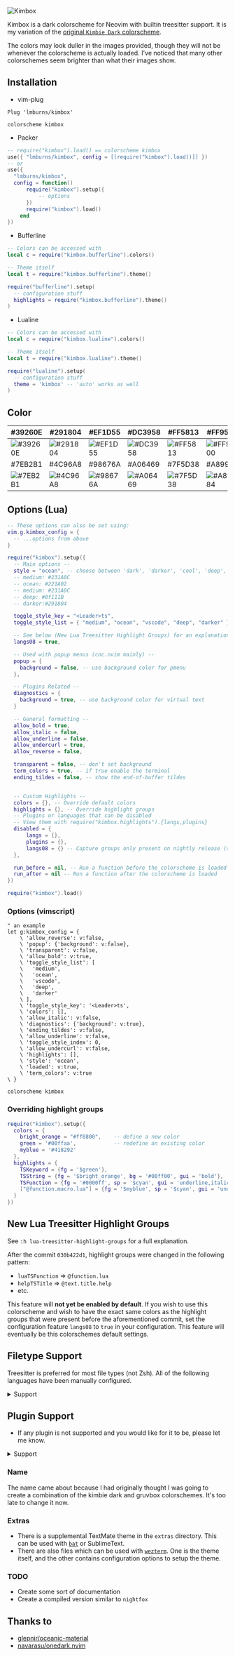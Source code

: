 ![Kimbox](https://lmburns.com/gallery/media/large/kimbox-rust.png)

Kimbox is a dark colorscheme for Neovim with builtin treesitter support. It is my variation of the  [original `Kimbie Dark` colorscheme](https://marketplace.visualstudio.com/items?itemName=dnamsons.kimbie-dark-plus).

The colors may look duller in the images provided, though they will not be whenever the colorscheme is actually loaded. I've noticed that many other colorschemes seem brighter than what their images show.

## Installation

- vim-plug
```vim
Plug 'lmburns/kimbox'

colorscheme kimbox
```

- Packer
```lua
-- require("kimbox").load() == colorscheme kimbox
use({ "lmburns/kimbox", config = [[require("kimbox").load()]] })
-- or
use({
  "lmburns/kimbox",
  config = function()
      require("kimbox").setup({
          -- options
      })
      require("kimbox").load()
    end
})
```

- Bufferline
```lua
-- Colors can be accessed with
local c = require("kimbox.bufferline").colors()

-- Theme itself
local t = require("kimbox.bufferline").theme()

require("bufferline").setup(
  -- configuration stuff
  highlights = require("kimbox.bufferline").theme()
)
```

- Lualine
```lua
-- Colors can be accessed with
local c = require("kimbox.lualine").colors()

-- Theme itself
local t = require("kimbox.lualine").theme()

require("lualine").setup(
  -- configuration stuff
  theme = 'kimbox' -- 'auto' works as well
)
```

## Color

| #39260E                                                             | #291804                                                                 | #EF1D55                                                             | #DC3958                                                             | #FF5813                                                             | #FF9500                                                             | #819C3B                                                             |
| ---------------------------------------------------------------     | ---------------------------------------------------------------         | ---------------------------------------------------------------     | ---------------------------------------------------------------     | ---------------------------------------------------------------     | ---------------------------------------------------------------     | ---------------------------------------------------------------     |
| ![#39260E](https://via.placeholder.com/80/39260E/000000.png?text=+) | ![#291804](https://via.placeholder.com/80/291804.png/000000.png?text=+) | ![#EF1D55](https://via.placeholder.com/80/EF1D55/000000.png?text=+) | ![#DC3958](https://via.placeholder.com/80/DC3958/000000.png?text=+) | ![#FF5813](https://via.placeholder.com/80/FF5813/000000.png?text=+) | ![#FF9500](https://via.placeholder.com/80/FF9500/000000.png?text=+) | ![#819C3B](https://via.placeholder.com/80/819C3B/000000.png?text=+) |
| #7EB2B1                                                             | #4C96A8                                                                 | #98676A                                                             | #A06469                                                             | #7F5D38                                                             | #A89984                                                             | #D9AE80                                                             |
| ![#7EB2B1](https://via.placeholder.com/80/7EB2B1/000000.png?text=+) | ![#4C96A8](https://via.placeholder.com/80/4C96A8/000000.png?text=+)     | ![#98676A](https://via.placeholder.com/80/98676A/000000.png?text=+) | ![#A06469](https://via.placeholder.com/80/A06469/000000.png?text=+) | ![#7F5D38](https://via.placeholder.com/80/7F5D38/000000.png?text=+) | ![#A89984](https://via.placeholder.com/80/A89984/000000.png?text=+) | ![#D9AE80](https://via.placeholder.com/80/D9AE80/000000.png?text=+) |

## Options (Lua)

```lua
-- These options can also be set using:
vim.g.kimbox_config = {
  -- ...options from above
}

require("kimbox").setup({
  -- Main options --
  style = "ocean", -- choose between 'dark', 'darker', 'cool', 'deep', 'warm', 'warmer' and 'light'
  -- medium: #231A0C
  -- ocean: #221A02
  -- medium: #231A0C
  -- deep: #0f111B
  -- darker:#291804

  toggle_style_key = "<Leader>ts",
  toggle_style_list = { "medium", "ocean", "vscode", "deep", "darker" }, -- or require("kimbox").bgs_list

  -- See below (New Lua Treesitter Highlight Groups) for an explanation
  langs08 = true,

  -- Used with popup menus (coc.nvim mainly) --
  popup = {
    background = false, -- use background color for pmenu
  },

  -- Plugins Related --
  diagnostics = {
    background = true, -- use background color for virtual text
  }

  -- General formatting --
  allow_bold = true,
  allow_italic = false,
  allow_underline = false,
  allow_undercurl = true,
  allow_reverse = false,

  transparent = false, -- don't set background
  term_colors = true, -- if true enable the terminal
  ending_tildes = false, -- show the end-of-buffer tildes


  -- Custom Highlights --
  colors = {}, -- Override default colors
  highlights = {}, -- Override highlight groups
  -- Plugins or languages that can be disabled
  -- View them with require("kimbox.highlights").{langs,plugins}
  disabled = {
      langs = {},
      plugins = {},
      langs08 = {} -- Capture groups only present on nightly release (see below)
  },

  run_before = nil, -- Run a function before the colorscheme is loaded
  run_after = nil -- Run a function after the colorscheme is loaded
})

require("kimbox").load()
```

### Options (vimscript)

```vim
" an example
let g:kimbox_config = {
    \ 'allow_reverse': v:false,
    \ 'popup': {'background': v:false},
    \ 'transparent': v:false,
    \ 'allow_bold': v:true,
    \ 'toggle_style_list': [
    \   'medium',
    \   'ocean',
    \   'vscode',
    \   'deep',
    \   'darker'
    \ ],
    \ 'toggle_style_key': '<Leader>ts',
    \ 'colors': [],
    \ 'allow_italic': v:false,
    \ 'diagnostics': {'background': v:true},
    \ 'ending_tildes': v:false,
    \ 'allow_underline': v:false,
    \ 'toggle_style_index': 0,
    \ 'allow_undercurl': v:false,
    \ 'highlights': [],
    \ 'style': 'ocean',
    \ 'loaded': v:true,
    \ 'term_colors': v:true
\ }

colorscheme kimbox
```

### Overriding highlight groups

```lua
require("kimbox").setup({
  colors = {
    bright_orange = "#ff8800",    -- define a new color
    green = '#00ffaa',            -- redefine an existing color
    myblue = '#418292'
  },
  highlights = {
    TSKeyword = {fg = '$green'},
    TSString = {fg = '$bright_orange', bg = '#00ff00', gui = 'bold'},
    TSFunction = {fg = '#0000ff', sp = '$cyan', gui = 'underline,italic'},
    ["@function.macro.lua"] = {fg = '$myblue', sp = '$cyan', gui = 'underline,italic'}
  }
})
```

## New Lua Treesitter Highlight Groups

See `:h lua-treesitter-highlight-groups` for a full explanation.

After the commit `030b422d1`, highlight groups were changed in the following pattern:
* `luaTSFunction` => `@function.lua`
* `helpTSTitle` => `@text.title.help`
* etc.

This feature will **not yet be enabled by default**. If you wish to use this colorscheme and wish to have the exact same colors as the highlight groups that were present before the aforementioned commit, set the configuration feature `langs08` to `true` in your configuration. This feature will eventually be this colorschemes default settings.

## Filetype Support

Treesitter is preferred for most file types (not Zsh).
All of the following languages have been manually configured.

<details>
<summary>Support</summary>

- Awk
- Bash/Dash
- C/C++
- Clojure
- CoffeeScript
- Dart
- Elixir
- Erlang
- Go
- Haskell
- HTML
- Javascript
- JavascriptReact TypescriptReact
- Kotlin
- Lua
- OCaml
- ObjectiveC
- PHP
- Perl
- Python
- R
- Ruby
- Rust
- Scala
- Sed
- Solidity
- Swift
- Teal
- Typescript
- TypescriptReact (tsx)
- Vimscript
- Zig
- Zsh

- CSS
- SCSS
- GraphQL
- JQ
- Help pages (Vim)
- Comments
- Luap (Lua patterns)
- Regex
- Latex
- Markdown
- Matlab

- sxhkdrc
- CMake
- Makefile
- Git Commit
- Git Ignore
- DosIni (Ini)
- JSON
- RON (Rust Object Notation)
- TOML
- YAML

</details>

## Plugin Support
- If any plugin is not supported and you would like for it to be, please let me know.

<details>
<summary>Support</summary>

- [Aerial](https://github.com/stevearc/aerial.nvim)
- [Ale](https://github.com/dense-analysis/ale)
- [Barbar](https://github.com/romgrk/barbar.nvim)
- [BufferLine](https://github.com/akinsho/nvim-bufferline.lua)
- [Cmp](https://github.com/hrsh7th/nvim-cmp)
- [Coc-Explorer](https://github.com/weirongxu/coc-explorer)
- [Coc.nvim](https://github.com/neoclide/coc.nvim)
- [Cybu](https://github.com/ghillb/cybu.nvim)
- [Dap-UI](https://github.com/rcarriga/nvim-dap-ui)
- [Dashboard](https://github.com/glepnir/dashboard-nvim)
- [Defx](https://github.com/Shougo/defx.nvim)
- [DiffView](https://github.com/sindrets/diffview.nvim)
- [EasyMotion](https://github.com/easymotion/vim-easymotion)
- [Fern](https://github.com/lambdalisue/fern.vim)
- [Floaterm](https://github.com/voldikss/vim-floaterm)
- [Fzf-Lua](https://github.com/ibhagwan/fzf-lua)
- [Git Gutter](https://github.com/airblade/vim-gitgutter)
- [Git Signs](https://github.com/lewis6991/gitsigns.nvim)
- [HlArgs](https://github.com/m-demare/hlargs.nvim)
- [Hop](https://github.com/phaazon/hop.nvim)
- [Incline](https://github.com/b0o/incline.nvim)
- [Indent Blankline](https://github.com/lukas-reineke/indent-blankline.nvim)
- [LSP Diagnostics](https://neovim.io/doc/user/lsp.html)
- [LSP Saga](https://github.com/glepnir/lspsaga.nvim)
- [LSP Trouble](https://github.com/folke/lsp-trouble.nvim)
- [Lightline](https://github.com/itchyny/lightline.vim)
- [Lightspeed](https://github.com/ggandor/lightspeed.nvim)
- [Lualine](https://github.com/hoob3rt/lualine.nvim)
- [Marks](https://github.com/chentau/marks.nvim)
- [Modes](https://github.com/mvllow/modes.nvim)
- [Neogit](https://github.com/TimUntersberger/neogit)
- [Neomake](https://github.com/neomake/neomake)
- [NerdTree](https://github.com/preservim/nerdtree)
- [Nvim-Notify](https://github.com/rcarriga/nvim-notify)
- [Nvim-R](https://github.com/jalvesaq/Nvim-R)
- [NvimTree](https://github.com/kyazdani42/nvim-tree.lua)
- [Packer](https://github.com/wbthomason/packer.nvim)
- [Sneak](https://github.com/justinmk/vim-sneak)
- [Startify](https://github.com/mhinz/vim-startify)
- [Symbols Outline](https://github.com/simrat39/symbols-outline.nvim)
- [Telescope](https://github.com/nvim-telescope/telescope.nvim)
- [Treesitter](https://github.com/nvim-treesitter/nvim-treesitter)
- [Treesitter Treehopper](https://github.com/mfussenegger/nvim-treehopper)
- [Treesitter Rainbow](https://github.com/p00f/nvim-ts-rainbow)
- [VimWiki](https://github.com/vimwiki/vimwiki)
- [Vimtex](https://github.com/lervag/vimtex)
- [Vista.vim](https://github.com/liuchengxu/vista.vim)
- [WhichKey](https://github.com/folke/which-key.nvim)
- [dart-vim-plugin](https://github.com/dart-lang/dart-vim-plugin)
- [haskell-vim](https://github.com/neovimhaskell/haskell-vim)
- [kotlin-vim](https://github.com/udalov/kotlin-vim)
- [php.vim](https://github.com/StanAngeloff/php.vim)
- [python-syntax](https://github.com/vim-python/python-syntax,)
- [ron.vim](https://github.com/ron-rs/ron.vim)
- [rust.vim](https://github.com/rust-lang/rust.vim)
- [semshi](https://github.com/numirias/semshi,)
- [swift.vim](https://github.com/keith/swift.vim)
- [vim-clojure-static](https://github.com/guns/vim-clojure-static)
- [vim-coffee-script](https://github.com/kchmck/vim-coffee-script)
- [vim-elixir](https://github.com/elixir-editors/vim-elixir)
- [vim-erlang-runtime](https://github.com/vim-erlang/vim-erlang-runtime)
- [vim-illuminate](https://github.com/RRethy/vim-illuminate)
- [vim-javascript](https://github.com/pangloss/vim-javascript)
- [vim-jsx-pretty](https://github.com/maxmellon/vim-jsx-pretty)
- [vim-ocaml](https://github.com/rgrinberg/vim-ocaml)
- [vim-perl](https://github.com/vim-perl/vim-perl)
- [vim-ruby](https://github.com/vim-ruby/vim-ruby)
- [vim-scala](https://github.com/derekwyatt/vim-scala)
- [vim-solidity](https://github.com/thesis/vim-solidity)
- [vim-typescript](https://github.com/leafgarland/typescript-vim)
- [yajs](https://github.com/othree/yajs.vim,)
- [yats](https:github.com/HerringtonDarkholme/yats.vim)

</details>

### Name
The name came about because I had originally thought I was going to create a combination of the kimbie dark and gruvbox colorschemes. It's too late to change it now.

### Extras
- There is a supplemental TextMate theme in the `extras` directory. This can be used with [`bat`](https://github.com/sharkdp/bat) or SublimeText.
- There are also files which can be used with [`wezterm`](https://github.com/wez/wezterm). One is the theme itself, and the other contains configuration options to setup the theme.

### TODO
- Create some sort of documentation
- Create a compiled version similar to `nightfox`

## Thanks to

- [glepnir/oceanic-material](https://github.com/glepnir/oceanic-material)
- [navarasu/onedark.nvim](https://github.com/navarasu/onedark.nvim)

